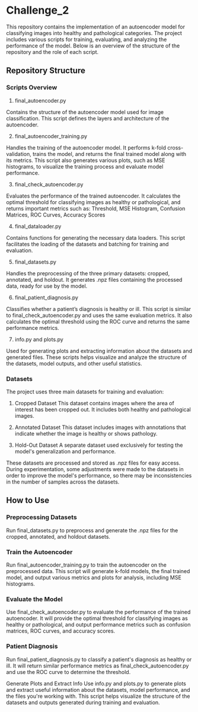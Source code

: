 # Challenge_2
This repository contains the implementation of an autoencoder model for classifying images into healthy and pathological categories. The project includes various scripts for training, evaluating, and analyzing the performance of the model. Below is an overview of the structure of the repository and the role of each script.

## Repository Structure
### Scripts Overview
1. final_autoencoder.py

Contains the structure of the autoencoder model used for image classification. This script defines the layers and architecture of the autoencoder.

2. final_autoencoder_training.py

Handles the training of the autoencoder model. It performs k-fold cross-validation, trains the model, and returns the final trained model along with its metrics. This script also generates various plots, such as MSE histograms, to visualize the training process and evaluate model performance.

3. final_check_autoencoder.py

Evaluates the performance of the trained autoencoder. It calculates the optimal threshold for classifying images as healthy or pathological, and returns important metrics such as:
Threshold, MSE Histogram, Confusion Matrices, ROC Curves, Accuracy Scores

4. final_dataloader.py

Contains functions for generating the necessary data loaders. This script facilitates the loading of the datasets and batching for training and evaluation.

5. final_datasets.py

Handles the preprocessing of the three primary datasets: cropped, annotated, and holdout. It generates .npz files containing the processed data, ready for use by the model.

6. final_patient_diagnosis.py

Classifies whether a patient’s diagnosis is healthy or ill. This script is similar to final_check_autoencoder.py and uses the same evaluation metrics. It also calculates the optimal threshold using the ROC curve and returns the same performance metrics.

7. info.py and plots.py

Used for generating plots and extracting information about the datasets and generated files. These scripts helps visualize and analyze the structure of the datasets, model outputs, and other useful statistics.


### Datasets
The project uses three main datasets for training and evaluation:

1. Cropped Dataset
This dataset contains images where the area of interest has been cropped out. It includes both healthy and pathological images.

2. Annotated Dataset
This dataset includes images with annotations that indicate whether the image is healthy or shows pathology.

3. Hold-Out Dataset
A separate dataset used exclusively for testing the model's generalization and performance.

These datasets are processed and stored as .npz files for easy access. During experimentation, some adjustments were made to the datasets in order to improve the model's performance, so there may be inconsistencies in the number of samples across the datasets. 


## How to Use
### Preprocessing Datasets
Run final_datasets.py to preprocess and generate the .npz files for the cropped, annotated, and holdout datasets.

### Train the Autoencoder
Run final_autoencoder_training.py to train the autoencoder on the preprocessed data. This script will generate k-fold models, the final trained model, and output various metrics and plots for analysis, including MSE histograms.

### Evaluate the Model
Use final_check_autoencoder.py to evaluate the performance of the trained autoencoder. It will provide the optimal threshold for classifying images as healthy or pathological, and output performance metrics such as confusion matrices, ROC curves, and accuracy scores.

### Patient Diagnosis
Run final_patient_diagnosis.py to classify a patient's diagnosis as healthy or ill. It will return similar performance metrics as final_check_autoencoder.py and use the ROC curve to determine the threshold.

Generate Plots and Extract Info
Use info.py and plots.py to generate plots and extract useful information about the datasets, model performance, and the files you're working with. This script helps visualize the structure of the datasets and outputs generated during training and evaluation.
